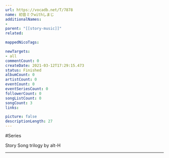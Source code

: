 ```yaml
---
url: https://vocadb.net/T/7878
name: 初音ミクwithしまじ
additionalNames: 
- 
parent: "[[story-music]]"
related:

mappedNicoTags:

newTargets:
- all
commentCount: 0
createDate: 2021-03-12T17:29:15.473
status: Finished
albumCount: 0
artistCount: 0
eventCount: 0
eventSeriesCount: 0
followerCount: 0
songListCount: 0
songCount: 3
links: 

picture: false
descriptionLength: 27
---
```


#Series

Story Song trilogy by alt-H

---

